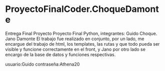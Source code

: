 # ProyectoFinalCoder.ChoqueDamonte
Entrega Final Proyecto 
Proyecto Final Python, integrantes: Guido Choque. Jano Damonte
El trabajo fue realizado en conjunto, por un lado, me encargue del trabajo de html, los templates, las rutas y que todo pueda ser visible y funcione correctamente en el front,
y Jano por otro lado se encargo de la base de datos y funciones respectivas. 


usuario:Guido
contraseña:Athena20
